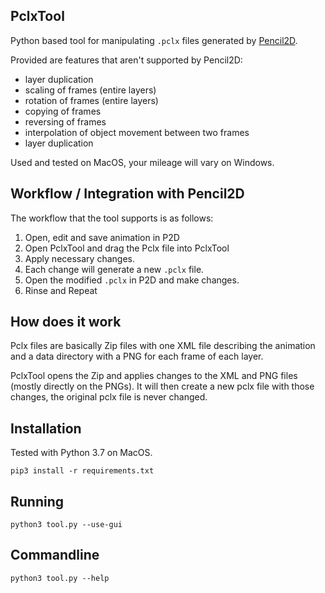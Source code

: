 PclxTool
---

Python based tool for manipulating ``.pclx`` files generated by
[Pencil2D](https://pencil2d.org).

Provided are features that aren't supported by Pencil2D:

- layer duplication
- scaling of frames (entire layers)
- rotation of frames (entire layers)
- copying of frames
- reversing of frames
- interpolation of object movement between two frames
- layer duplication

Used and tested on MacOS, your mileage will vary on Windows.

Workflow / Integration with Pencil2D
---

The workflow that the tool supports is as follows:

1. Open, edit and save animation in P2D
2. Open PclxTool and drag the Pclx file into PclxTool
3. Apply necessary changes.
4. Each change will generate a new ``.pclx`` file.
5. Open the modified ``.pclx`` in P2D and make changes.
6. Rinse and Repeat

How does it work
---

Pclx files are basically Zip files with one XML file describing the
animation and a data directory with a PNG for each frame of each layer.

PclxTool opens the Zip and applies changes to the XML and PNG files (mostly
directly on the PNGs). It will then create a new pclx file with those changes,
the original pclx file is never changed.


Installation
---

Tested with Python 3.7 on MacOS.

```
pip3 install -r requirements.txt
```

Running
---

```
python3 tool.py --use-gui
```

Commandline
---

```
python3 tool.py --help
```
